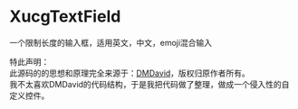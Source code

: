 # XucgTextField
一个限制长度的输入框，适用英文，中文，emoji混合输入

特此声明：   
此源码的的思想和原理完全来源于：[DMDavid](https://github.com/DMDavid/TextInputLimit)，版权归原作者所有。    
我不太喜欢DMDavid的代码结构，于是我把代码做了整理，做成一个侵入性的自定义控件。 